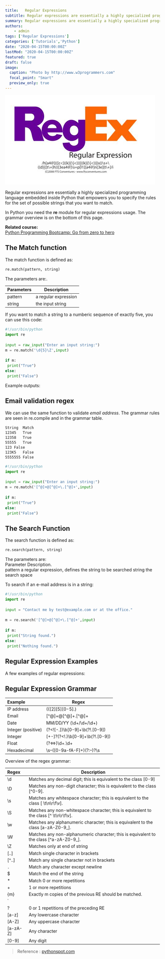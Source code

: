 ```yaml
---
title:   Regular Expressions
subtitle: Regular expressions are essentially a highly specialized programming language embedded inside Python that empowers you to specify the rules for the set of possible strings that you want to match.  
summary: Regular expressions are essentially a highly specialized programming language embedded inside Python that empowers you to specify the rules for the set of possible strings that you want to match.  
authors:
    - admin
tags: ['Regular Expressions']
categories: ['Tutorials','Python']
date: "2020-04-15T00:00:00Z"
lastMod: "2020-04-15T00:00:00Z"
featured: true
draft: false
image: 
  caption: "Photo by http://www.w3programmers.com"
  focal_point: "Smart"
  preview_only: true
---
```


![](featured.jpg)

Regular expressions are essentially a highly specialized programming language embedded inside Python that empowers you to specify the rules for the set of possible strings that you want to match.

In Python you need the  **re**  module for regular expressions usage. The grammar overview is on the bottom of this page.

**Related course:**  
[Python Programming Bootcamp: Go from zero to hero](https://gum.co/dcsp)  

## The Match function

  
The match function is defined as:
```py
re.match(pattern, string)  
```

The parameters are:.  

| Parameters | Description|
|-------|------------|
| pattern | a regular expression |
| string |the input string  |

If you want to match a string to a numberic sequence of exactly five, you can use this code:

```py
#!/usr/bin/python  
import re  
  
input = raw_input("Enter an input string:")  
m = re.match('\d{5}\Z',input)  
  
if m:  
 print("True")  
else:  
 print("False")  
```
Example outputs:

## Email validation regex

  
We can use the same function to validate  _email address_. The grammar rules are seen in re.compile and in the grammar table.
```text
String	Match
12345	True
12358	True
55555	True
123	False
123K5	False
5555555	False
```
```py
#!/usr/bin/python  
import re  
  
input = raw_input("Enter an input string:")  
m = re.match('[^@]+@[^@]+\.[^@]+',input)  
  
if m:  
 print("True")  
else:  
 print("False")  
```
## The Search Function

  
The search function is defined as:
```py
re.search(pattern, string)  
```
The parameters are:  
Parameter	Description.  
pattern	a regular expression, defines the string to be searched
string	the search space

To search if an e-mail address is in a string:
```py
#!/usr/bin/python  
import re  
  
input = "Contact me by test@example.com or at the office."  
  
m = re.search('[^@]+@[^@]+\.[^@]+',input)  
  
if m:  
 print("String found.")  
else:  
 print("Nothing found.")  
```

## Regular Expression Examples

  
A few examples of regular expressions:  

## Regular Expression Grammar

|Example|Regex|
|:--------|--------------|
|IP address|	(([2][5][0-5]\.)|([2][0-4][0-9]\.)|([0-1]?[0-9]?[0-9]\.)){3}(([2][5][0-5])|([2][0-4][0-9])|([0-1]?[0-9]?[0-9]))|
|Email|	[^@]+@[^@]+\.[^@]+|  
|Date |MM/DD/YY	(\d+/\d+/\d+)|  
|Integer (positive)|	(?<![-.])\b[0-9]+\b(?!\.[0-9])|  
|Integer|	[+-]?(?<!\.)\b[0-9]+\b(?!\.[0-9])|  
|Float|	(?<=>)\d+.\d+|\d+|  
|Hexadecimal	|\s–([0-9a-fA-F]+)(?:–)?\s|  


Overview of the regex grammar:

|Regex	|Description|
|:-----------|---------------------------------|  
|\d|	Matches any decimal digit; this is equivalent to the class [0-9]|
|\D	|Matches any non-digit character; this is equivalent to the class [^0-9]. |
|\s|	Matches any whitespace character; this is equivalent to the class [ \t\n\r\f\v].|
|\S|	Matches any non-whitespace character; this is equivalent to the class [^ \t\n\r\f\v].|
|\w|	Matches any alphanumeric character; this is equivalent to the class [a-zA-Z0-9_].|
|\W|	Matches any non-alphanumeric character; this is equivalent to the class [^a-zA-Z0-9_].|
|\Z	|Matches only at end of string|
|[..]	|Match single character in brackets|
|[^..]|	Match any single character not in brackets|
|`.`	|Match any character except newline|
|$	|Match the end of the string|
|*	|Match 0 or more repetitions|
|+	|1 or more repetitions|
|{m}|Exactly m copies of the previous RE should be matched.|
| `||`	|Match A or B [A|B] |
|?|	0 or 1 repetitions of the preceding RE|
|[a-z]|	Any lowercase character|
|[A-Z]	|Any uppercase character|
|[a-zA-Z]	|Any character|
|[0-9]	|Any digit|

> Reference : [pythonspot.com](https://pythonspot.com/regular-expressions/)